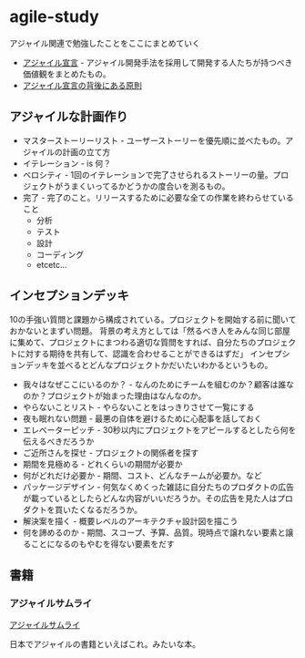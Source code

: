 # agile-study
アジャイル関連で勉強したことをここにまとめていく

- [アジャイル宣言](http://agilemanifesto.org/iso/ja/manifesto.html) - アジャイル開発手法を採用して開発する人たちが持つべき価値観をまとめたもの。
- [アジャイル宣言の背後にある原則](http://agilemanifesto.org/iso/ja/principles.html)

## アジャイルな計画作り
- マスターストーリーリスト - ユーザーストーリーを優先順に並べたもの。アジャイルの計画の立て方
- イテレーション - is 何？
- ベロシティ - 1回のイテレーションで完了させられるストーリーの量。プロジェクトがうまくいってるかどうかの度合いを測るもの。
- 完了 - 完了のこと。リリースするために必要な全ての作業を終わらせていること
  - 分析
  - テスト
  - 設計
  - コーディング
  - etcetc...

## インセプションデッキ
10の手強い質問と課題から構成されている。プロジェクトを開始する前に聞いておかないとまずい問題。
背景の考え方としては「然るべき人をみんな同じ部屋に集めて、プロジェクトにまつわる適切な質問をすれば、自分たちのプロジェクトに対する期待を共有して、認識を合わせることができるはずだ」
インセプションデッキを並べるとどんなプロジェクトかだいたいわかるというもの。
- 我々はなぜここにいるのか？ - なんのためにチームを組むのか？顧客は誰なのか？プロジェクトが始まった理由はなんなのか。
- やらないことリスト - やらないことをはっきりさせて一覧にする
- 夜も眠れない問題 - 最悪の自体を避けるために心配事を話しておく
- エレベーターピッチ - 30秒以内にプロジェクトをアピールするとしたら何を伝えるべきだろうか
- ご近所さんを探せ - プロジェクトの関係者を探す
- 期間を見極める - どれくらいの期間が必要か
- 何がどれだけ必要か - 期間、コスト、どんなチームが必要か。など
- パッケージデザイン - 何気なくめくった雑誌に自分たちのプロダクトの広告が載っているとしたらどんな内容がいいだろうか。その広告を見た人はプロダクトを買いたくなるだろうか。
- 解決案を描く - 概要レベルのアーキテクチャ設計図を描こう
- 何を諦めるのか - 期間、スコープ、予算、品質。現時点で譲れない要素と譲ることになるのもやむを得ない要素をだす

## 書籍
### アジャイルサムライ
[アジャイルサムライ](https://www.amazon.co.jp/%E3%82%A2%E3%82%B8%E3%83%A3%E3%82%A4%E3%83%AB%E3%82%B5%E3%83%A0%E3%83%A9%E3%82%A4%E2%88%92%E9%81%94%E4%BA%BA%E9%96%8B%E7%99%BA%E8%80%85%E3%81%B8%E3%81%AE%E9%81%93%E2%88%92-Jonathan-Rasmusson/product-reviews/4274068560)

日本でアジャイルの書籍といえばこれ。みたいな本。
